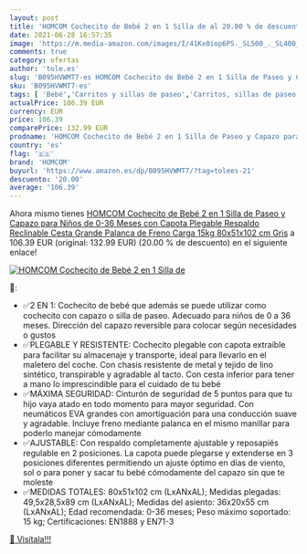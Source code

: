 ```yaml
---
layout: post
title: 'HOMCOM Cochecito de Bebé 2 en 1 Silla de al 20.00 % de descuento'
date: 2021-06-28 16:57:35
image: 'https://m.media-amazon.com/images/I/41Kx0iop6PS._SL500_._SL400_.jpg'
comments: true
category: ofertas
author: 'tole.es'
slug: 'B095HVWMT7-es HOMCOM Cochecito de Bebé 2 en 1 Silla de Paseo y Capazo...'
sku: 'B095HVWMT7-es'
tags: [ 'Bebé','Carritos y sillas de paseo','Carritos, sillas de paseo y accesorios','Sillas de paseo','bebé','homcom', ]
actualPrice: 106.39 EUR
currency: EUR
price: 106.39
comparePrice: 132.99 EUR
prodname: 'HOMCOM Cochecito de Bebé 2 en 1 Silla de Paseo y Capazo para Niños de 0-36 Meses con Capota Plegable Respaldo Reclinable Cesta Grande Palanca de Freno Carga 15kg 80x51x102 cm Gris'
country: 'es'
flag: '🇪🇸'
brand: 'HOMCOM'
buyurl: 'https://www.amazon.es/dp/B095HVWMT7/?tag=tolees-21'
descuento: '20.00'
average: '106.39'
---
```


Ahora mismo tienes [HOMCOM Cochecito de Bebé 2 en 1 Silla de Paseo y Capazo para Niños de 0-36 Meses con Capota Plegable Respaldo Reclinable Cesta Grande Palanca de Freno Carga 15kg 80x51x102 cm Gris](https://www.amazon.es/dp/B095HVWMT7/?tag=tolees-21) a 106.39 EUR (original: 132.99 EUR) (20.00 %  de descuento) en el siguiente enlace!

[![HOMCOM Cochecito de Bebé 2 en 1 Silla de](https://m.media-amazon.com/images/I/41Kx0iop6PS._SL500_._SL400_.jpg)](https://www.amazon.es/dp/B095HVWMT7/?tag=tolees-21)

🔎:

- ✅2 EN 1: Cochecito de bebé que además se puede utilizar como cochecito con capazo o silla de paseo. Adecuado para niños de 0 a 36 meses. Dirección del capazo reversible para colocar según necesidades o gustos
- ✅PLEGABLE Y RESISTENTE: Cochecito plegable con capota extraíble para facilitar su almacenaje y transporte, ideal para llevarlo en el maletero del coche. Con chasis resistente de metal y tejido de lino sintético, transpirable y agradable al tacto. Con cesta inferior para tener a mano lo imprescindible para el cuidado de tu bebé
- ✅MÁXIMA SEGURIDAD: Cinturón de seguridad de 5 puntos para que tu hijo vaya atado en todo momento para mayor seguridad. Con neumáticos EVA grandes con amortiguación para una conducción suave y agradable. Incluye freno mediante palanca en el mismo manillar para poderlo manejar cómodamente
- ✅AJUSTABLE: Con respaldo completamente ajustable y reposapiés regulable en 2 posiciones. La capota puede plegarse y extenderse en 3 posiciones diferentes permitiendo un ajuste óptimo en días de viento, sol o para poner y sacar tu bebé cómodamente del capazo sin que te moleste
- ✅MEDIDAS TOTALES: 80x51x102 cm (LxANxAL); Medidas plegadas: 49,5x28,5x89 cm (LxANxAL); Medidas del asiento: 36x20x55 cm (LxANxAL); Edad recomendada: 0-36 meses; Peso máximo soportado: 15 kg; Certificaciones: EN1888 y EN71-3

[🛒 Visítala!!!](https://www.amazon.es/dp/B095HVWMT7/?tag=tolees-21)
